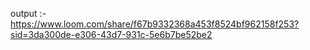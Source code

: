 output :-
https://www.loom.com/share/f67b9332368a453f8524bf962158f253?sid=3da300de-e306-43d7-931c-5e6b7be52be2
